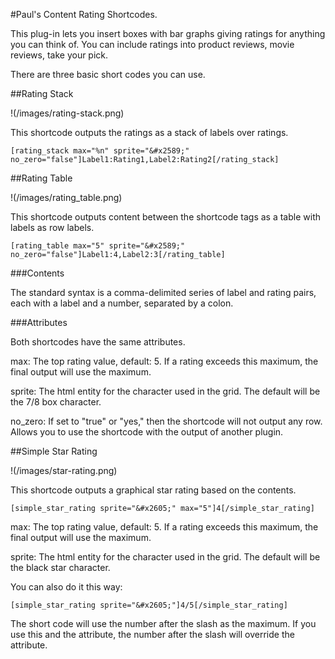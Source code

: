 #Paul's Content Rating Shortcodes.

This plug-in lets you insert boxes with bar graphs giving ratings for anything you can think
of. You can include ratings into product reviews, movie reviews, take your pick.

There are three basic short codes you can use.

##Rating Stack

!(/images/rating-stack.png)

This shortcode outputs the ratings as a stack of labels over ratings.

```
[rating_stack max="%n" sprite="&#x2589;" no_zero="false"]Label1:Rating1,Label2:Rating2[/rating_stack]
```

##Rating Table

!(/images/rating_table.png)

This shortcode outputs content between the shortcode tags as a table with labels as row labels.

```
[rating_table max="5" sprite="&#x2589;" no_zero="false"]Label1:4,Label2:3[/rating_table]
```

###Contents

The standard syntax is a comma-delimited series of label and rating pairs, each with a label and a 
number, separated by a colon.


###Attributes

Both shortcodes have the same attributes.

max:		The top rating value, default: 5. If a rating exceeds this maximum, the final output will 
			use the maximum.

sprite:		The html entity for the character used in the grid. The default will be the 7/8 box 
			character.

no_zero:	If set to "true" or "yes," then the shortcode will not output any row. Allows you to use
			the shortcode with the output of another plugin.



##Simple Star Rating

!(/images/star-rating.png)

This shortcode outputs a graphical star rating based on the contents.

```
[simple_star_rating sprite="&#x2605;" max="5"]4[/simple_star_rating]
```

max:		The top rating value, default: 5. If a rating exceeds this maximum, the final output will 
			use the maximum.

sprite:		The html entity for the character used in the grid. The default will be the black star
			character.

You can also do it this way:

```
[simple_star_rating sprite="&#x2605;"]4/5[/simple_star_rating]
```

The short code will use the number after the slash as the maximum.  If you use this and the attribute, the 
number after the slash will override the attribute.

